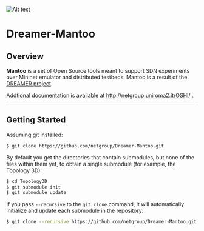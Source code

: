![Alt text](https://www.dropbox.com/s/zdatnzm0o9eqfq2/dreamer-oshi-logo.png?dl=1 "Optional title")

Dreamer-Mantoo
===================

Overview
-----------
**Mantoo** is a set of Open Source tools meant to support SDN experiments over Mininet emulator and distributed testbeds. Mantoo is a result of the [DREAMER project](http://netgroup.uniroma2.it/DREAMER/).

Addtional documentation is available at http://netgroup.uniroma2.it/OSHI/ .

----------------------------------
Getting Started
---------------------
Assuming git installed:

```sh
$ git clone https://github.com/netgroup/Dreamer-Mantoo.git
```
By default you get the directories that contain submodules, but none of the files within them yet, to obtain a single submodule  (for example, the Topology 3D):
```sh
$ cd Topology3D
$ git submodule init
$ git submodule update
```
If you pass ```--recursive``` to the ```git clone``` command, it will automatically initialize and update each submodule in the repository:

```sh
$ git clone --recursive https://github.com/netgroup/Dreamer-Mantoo.git
```

